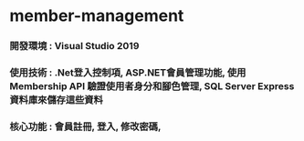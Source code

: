 <h1>member-management</h1>
<h3>開發環境 : Visual Studio 2019 </h3>
<h3>使用技術 : .Net登入控制項, ASP.NET會員管理功能, 使用Membership API 驗證使用者身分和腳色管理, SQL Server
Express資料庫來儲存這些資料 </h3>
<h3>核心功能 : 會員註冊, 登入, 修改密碼,  </h3>


